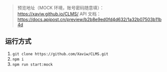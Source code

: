 > 预览地址（MOCK 环境，账号密码随意填）：https://xaviw.github.io/CLMS/
> API 文档：https://docs.apipost.cn/preview/b2b8e9ed0fd4d632/1a32b07503b11b4d

## 运行方式

1. `git clone https://github.com/Xaviw/CLMS.git`
2. `npm i`
3. `npm run start:mock`
